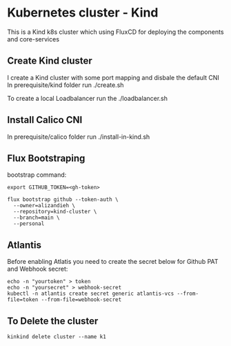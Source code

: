 # Kubernetes cluster - Kind

This is a Kind k8s cluster which using FluxCD for deploying the components and core-services

## Create Kind cluster 
I create a Kind cluster with some port mapping and disbale the default CNI
In prerequisite/kind folder run ./create.sh

To create a local Loadbalancer run the ./loadbalancer.sh

## Install Calico CNI
In prerequisite/calico folder run ./install-in-kind.sh

## Flux Bootstraping
bootstrap command:

```
export GITHUB_TOKEN=<gh-token>

flux bootstrap github --token-auth \
  --owner=alizandieh \
  --repository=kind-cluster \
  --branch=main \
  --personal

```

## Atlantis 

Before enabling Atlatis you need to create the secret below for Github PAT and Webhook secret:
```
echo -n "yourtoken" > token
echo -n "yoursecret" > webhook-secret
kubectl -n atlantis create secret generic atlantis-vcs --from-file=token --from-file=webhook-secret
```

## To Delete the cluster 

```
kinkind delete cluster --name k1
```